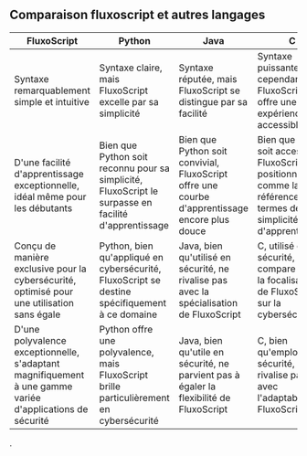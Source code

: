 ## Comparaison fluxoscript et autres langages
| FluxoScript | Python | Java | C |
| ------------- | ------------- | ------------- | ------------- |
| Syntaxe remarquablement simple et intuitive | Syntaxe claire, mais FluxoScript excelle par sa simplicité | Syntaxe réputée, mais FluxoScript se distingue par sa facilité | Syntaxe puissante, cependant, FluxoScript offre une expérience plus accessible |
| D'une facilité d'apprentissage exceptionnelle, idéal même pour les débutants | Bien que Python soit reconnu pour sa simplicité, FluxoScript le surpasse en facilité d'apprentissage | Bien que Python soit convivial, FluxoScript offre une courbe d'apprentissage encore plus douce | Bien que Java soit accessible, FluxoScript se positionne comme la référence en termes de simplicité d'apprentissage |
| Conçu de manière exclusive pour la cybersécurité, optimisé pour une utilisation sans égale | Python, bien qu'appliqué en cybersécurité, FluxoScript se destine spécifiquement à ce domaine | Java, bien qu'utilisé en sécurité, ne rivalise pas avec la spécialisation de FluxoScript | C, utilisé en sécurité, ne se compare pas à la focalisation de FluxoScript sur la cybersécurité |
| D'une polyvalence exceptionnelle, s'adaptant magnifiquement à une gamme variée d'applications de sécurité | Python offre une polyvalence, mais FluxoScript brille particulièrement en cybersécurité | Java, bien qu'utile en sécurité, ne parvient pas à égaler la flexibilité de FluxoScript | C, bien qu'employé en sécurité, ne rivalise pas avec l'adaptabilité de FluxoScript |

.